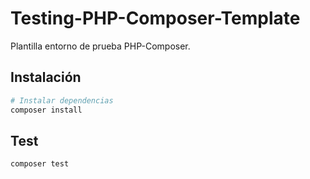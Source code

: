 # Testing-PHP-Composer-Template
Plantilla entorno de prueba PHP-Composer.

## Instalación

``` bash
# Instalar dependencias
composer install
```

## Test

``` bash
composer test
```
